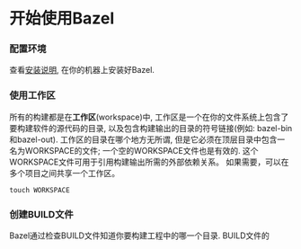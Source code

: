 # 开始使用Bazel

### 配置环境

查看[安装说明](/an-zhuang-bazel.md), 在你的机器上安装好Bazel.

### 使用工作区

所有的构建都是在**工作区**\(workspace\)中,  工作区是一个在你的文件系统上包含了要构建软件的源代码的目录, 以及包含构建输出的目录的符号链接\(例如: bazel-bin和bazel-out\). 工作区的目录在哪个地方无所谓, 但是它必须在顶层目录中包含一名为WORKSPACE的文件; 一个空的WORKSPACE文件也是有效的. 这个WORKSPACE文件可用于引用构建输出所需的外部依赖关系。 如果需要，可以在多个项目之间共享一个工作区。

```
touch WORKSPACE
```

### 创建BUILD文件

Bazel通过检查BUILD文件知道你要构建工程中的哪一个目录. BUILD文件的



